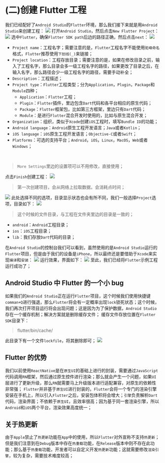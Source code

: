 # (二)创建 Flutter 工程

我们已经配好了`Android Studio`的`Flutter`环境，那么我们接下来就是用`Android Studio`来创建工程： ![](./static/73921540bc6b46409ec26cef5087e94d~tplv-k3u1fbpfcp-zoom-in-crop-mark-1512-0-0-0.png) 打开`Android Studio`，然后点击`New Flutter Project`： ![](./static/a157a485c1334bc486516f27cc2d01c7~tplv-k3u1fbpfcp-zoom-in-crop-mark-1512-0-0-0.png) 选中`Flutter`，确保`Flutter SDK path`后边的路径正确，然后点击`next`： ![](./static/b0f1b16e6a384c338bed78b21b8ef484~tplv-k3u1fbpfcp-zoom-in-crop-mark-1512-0-0-0.png)

- `Project name`：工程名字；需要注意的是，`Flutter`工程名字不能使用`驼峰命名`格式，`Flutter`推荐使用`下划线(_)`来链接；
- `Project location`：工程存放目录；需要注意的是，如果在修改目录之前，输入了工程名字，那么目录会多一级工程名字的路径，如果更改了目录之后，在输入名字，那么路径会少一级工程名字的路径，需要手动补全；
- `Description`：工程描述；
- `Project type`：`Flutter`工程类型；分为`Application`，`Plugin`，`Package`和`Module`四种；
  - `Application`：`Flutter`工程；
  - `Plugin`：`Flutter`插件，里边包含`Dart`代码和各平台相应的原生代码；
  - `Package`：`Flutter`框架包，比如第三方框架，里边只有`Dart`代码；
  - `Module`：是进行`Flutter`混合开发时使用的，比如与原生混合开发；
- `Organization`：组织，类似于`Xcode`创建`iOS`工程时，填写`Bundle ID`的功能；
- `Android language`：`Android`原生工程开发语言；`Java`或者`Kotlin`；
- `iOS language`：`iOS`原生工程开发语言；`Objective-C`或者`Swift`；
- `Platforms`：可选的支持平台；`Android`，`iOS`，`Linux`，`MacOS`，`Web`或者`Windows`；

​

> `More Settings`里边的设置项可以不用修改，直接使用；

点击`Finish`创建工程： ![](./static/84ef3668e3d24ab28dc9ed755fb714a1~tplv-k3u1fbpfcp-zoom-in-crop-mark-1512-0-0-0.png)

> 第一次创建项目，会从网络上拉取数据，会消耗点时间；

![](./static/396ba97a214042a9b677189b78a433e5~tplv-k3u1fbpfcp-zoom-in-crop-mark-1512-0-0-0.png) 此处选择不同的选项，目录显示状态也会有所不同，我们一般选择`Project`选项，目录如下： ![](./static/dccbfafb353e4612b1fd71425a6b779c~tplv-k3u1fbpfcp-zoom-in-crop-mark-1512-0-0-0.png)

> 这个时候的文件目录，与工程在文件夹里边的目录是一致的；

- `android`：`Android`工程目录；
- `ios`：`iOS`工程目录；
- `lib`：我们存放`Dart`代码的目录；

在`Android Studio`的控制台我们可以看到，虽然使用的是`Android Studio`运行的`Flutter`项目，但是由于我们的设备是`iPhone`，所以最终还是要借助于`Xcode`来实现`编译`和`安装`： ![](./static/dd5e0a23439a4caba723c341b12c9058~tplv-k3u1fbpfcp-zoom-in-crop-mark-1512-0-0-0.png) 运行效果，界面如下： ![](./static/9af2ba1349274c65b6229535aab09881~tplv-k3u1fbpfcp-zoom-in-crop-mark-1512-0-0-0.png) 至此，我们已经将`Flutter`示例工程运行成功了；

## Android Studio 中 Flutter 的一个小 bug

如果我们的`Android Studio`正在运行`Flutter`项目，这个时候我们使用快捷键`comman+Q`进行强退，那么`Flutter`将会有一定概率出现`lock`锁死状态；这个时候，我们再次打开项目运行将会出现问题；这是因为为了保护数据，`Android Studio`存在一个缓存机制；解决方案就是删除缓存文件； 缓存文件存放位置在`Flutter SDK`目录下：

> flutter/bin/cache/

此目录下有一个文件`lockfile`，将其删除即可； ![](./static/91f5761c89ab4814bb4d52744b0f60c7~tplv-k3u1fbpfcp-zoom-in-crop-mark-1512-0-0-0.png)

## Flutter 的优势

我们以前使用`ReactNative`是在`原生UI`的基础上进行的封装，需要通过`JavaScript`代码调用`RN`框架，然后通过原生控件进行渲染；那么就会产生一个问题，如果`UI`层进行了更新升级，那么`RN`就需要马上升级版本进行适配兼容，对原生的依赖性非常强； `Flutter`并非基于`原生UI`进行封装的，`Flutter`会将一个专门的渲染引擎安装在手机上，所以引入`Flutter`之后，安装包体积将会增大；`引擎`负责解析`Dart`代码，渲染界面；不依赖于`原生UI`，且效率很高；因为基于同一套渲染引擎，所以`Android`和`iOS`两个平台，渲染效果高度统一；

## 关于热更新

由于`Apple`禁止了`热更新`功能在`App`中的使用，所以`Flutter`对外宣称不支持`热更新`；但是我们注意到在`Debug`版本中存在`热重载`功能，在`Release`版本中则不存在此功能；那么基于`热重载`功能，开发者可以自定义开发`热更新`功能；这就需要修改`渲染引擎`，较为复杂，需要技术难度较高；
